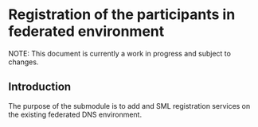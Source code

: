 # Registration of the participants in federated environment

NOTE: This document is currently a work in progress and subject to changes.


## Introduction

The purpose of the submodule is to add and SML registration services on the existing federated DNS environment. 



